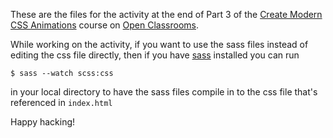 These are the files for the activity at the end of Part 3 of the [Create Modern CSS Animations](http://openclassrooms.com/) course on [Open Classrooms](http://openclassrooms.com/).

While working on the activity, if you want to use the sass files instead of editing the css file directly, then if you have [sass](https://sass-lang.com/) installed you can run 

```
$ sass --watch scss:css
```
 in your local directory to have the sass files compile in to the css file that's referenced in `index.html`

 Happy hacking! 